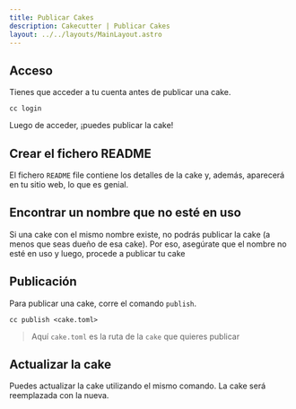 ```yaml
---
title: Publicar Cakes
description: Cakecutter | Publicar Cakes
layout: ../../layouts/MainLayout.astro
---
```


## Acceso

Tienes que acceder a tu cuenta antes de publicar una cake.

```
cc login
```

Luego de acceder, ¡puedes publicar la cake!

## Crear el fichero README

El fichero `README` file contiene los detalles de la cake y, además, aparecerá en tu sitio web, lo que es genial.

## Encontrar un nombre que no esté en uso

Si una cake con el mismo nombre existe, no podrás publicar la cake (a menos que seas dueño de esa cake). Por eso, asegúrate que el nombre no esté en uso y luego, procede a publicar tu cake

## Publicación

Para publicar una cake, corre el comando `publish`.

```
cc publish <cake.toml>
```

> Aquí `cake.toml` es la ruta de la `cake` que quieres publicar

## Actualizar la cake

Puedes actualizar la cake utilizando el mismo comando. La cake será reemplazada con la nueva.
